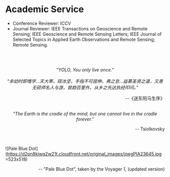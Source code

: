 
# Academic Service
- Conference Reviewer: ICCV
- Journal Reviewer: IEEE Transactions on Geoscience and Remote Sensing; IEEE Geoscience and Remote Sensing Letters; 
IEEE Journal of Selected Topics in Applied Earth Observations and Remote Sensing; Remote Sensing.

[//]: # (# Motto)
<br/>
<br/>

<center><i>"YOLO, You only live once."</i></center>
<br/>
<center><i>“余幼时即嗜学...天大寒，砚冰坚，手指不可屈伸，弗之怠...益慕圣贤之道，又患无硕师名人与游，尝趋百里外，从乡之先达执经叩问。”</i></center>
<p align="right"> --《送东阳马生序》</p>
<br/>
<center><i>"The Earth is the cradle of the mind, but one cannot live in the cradle forever."</i></center>
<p align="right"> -- Tsiolkovsky</p>
<br/>

![Pale Blue Dot](https://d2pn8kiwq2w21t.cloudfront.net/original_images/jpegPIA23645.jpg =523x518)
<p align="right"> -- "Pale Blue Dot", taken by the Voyager 1, (updated version)</p>
<br/>